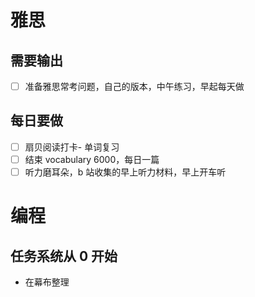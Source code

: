 # 雅思
## 需要输出
- [ ] 准备雅思常考问题，自己的版本，中午练习，早起每天做
## 每日要做
- [ ] 扇贝阅读打卡- 单词复习
- [ ] 结束 vocabulary 6000，每日一篇
- [ ] 听力磨耳朵，b 站收集的早上听力材料，早上开车听

# 编程
## 任务系统从 0 开始
- 在幕布整理
